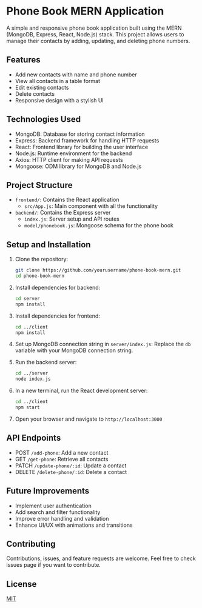 # Phone Book MERN Application

A simple and responsive phone book application built using the MERN (MongoDB, Express, React, Node.js) stack. This project allows users to manage their contacts by adding, updating, and deleting phone numbers.

## Features

- Add new contacts with name and phone number
- View all contacts in a table format
- Edit existing contacts
- Delete contacts
- Responsive design with a stylish UI

## Technologies Used

- MongoDB: Database for storing contact information
- Express: Backend framework for handling HTTP requests
- React: Frontend library for building the user interface
- Node.js: Runtime environment for the backend
- Axios: HTTP client for making API requests
- Mongoose: ODM library for MongoDB and Node.js

## Project Structure

- `frontend/`: Contains the React application
  - `src/App.js`: Main component with all the functionality
- `backend/`: Contains the Express server
  - `index.js`: Server setup and API routes
  - `model/phonebook.js`: Mongoose schema for the phone book

## Setup and Installation

1. Clone the repository:
   ```sh
   git clone https://github.com/yourusername/phone-book-mern.git
   cd phone-book-mern
   ```
2. Install dependencies for backend:
   ```sh
   cd server
   npm install
   ```
3. Install dependencies for frontend:
   ```sh
   cd ../client
   npm install
   ```
4. Set up MongoDB connection string in `server/index.js`:
Replace the `db` variable with your MongoDB connection string.

5. Run the backend server:
   ```sh
   cd ../server
   node index.js
   ```
6. In a new terminal, run the React development server:
   ```sh
   cd ../client
   npm start
   ```
7. Open your browser and navigate to `http://localhost:3000`

## API Endpoints

- POST `/add-phone`: Add a new contact
- GET `/get-phone`: Retrieve all contacts
- PATCH `/update-phone/:id`: Update a contact
- DELETE `/delete-phone/:id`: Delete a contact

## Future Improvements

- Implement user authentication
- Add search and filter functionality
- Improve error handling and validation
- Enhance UI/UX with animations and transitions

## Contributing

Contributions, issues, and feature requests are welcome. Feel free to check issues page if you want to contribute.

## License

[MIT](https://choosealicense.com/licenses/mit/)
